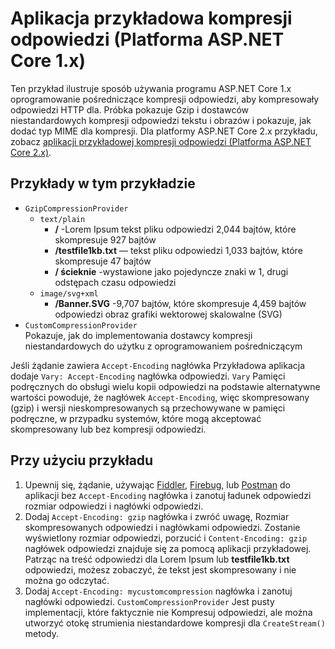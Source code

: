 # <a name="response-compression-sample-application-aspnet-core-1x"></a>Aplikacja przykładowa kompresji odpowiedzi (Platforma ASP.NET Core 1.x)

Ten przykład ilustruje sposób używania programu ASP.NET Core 1.x oprogramowanie pośredniczące kompresji odpowiedzi, aby kompresowały odpowiedzi HTTP dla. Próbka pokazuje Gzip i dostawców niestandardowych kompresji odpowiedzi tekstu i obrazów i pokazuje, jak dodać typ MIME dla kompresji. Dla platformy ASP.NET Core 2.x przykładu, zobacz [aplikacji przykładowej kompresji odpowiedzi (Platforma ASP.NET Core 2.x)](https://github.com/aspnet/AspNetCore.Docs/tree/master/aspnetcore/performance/response-compression/samples/2.x).

## <a name="examples-in-this-sample"></a>Przykłady w tym przykładzie

* `GzipCompressionProvider`
  * `text/plain`
    * **/** -Lorem Ipsum tekst pliku odpowiedzi 2,044 bajtów, które skompresuje 927 bajtów
    * **/testfile1kb.txt** — tekst pliku odpowiedzi 1,033 bajtów, które skompresuje 47 bajtów
    * **/ ścieknie** -wystawione jako pojedyncze znaki w 1, drugi odstępach czasu odpowiedzi
  * `image/svg+xml`
    * **/Banner.SVG** -9,707 bajtów, które skompresuje 4,459 bajtów odpowiedzi obraz grafiki wektorowej skalowalne (SVG)
* `CustomCompressionProvider`<br>Pokazuje, jak do implementowania dostawcy kompresji niestandardowych do użytku z oprogramowaniem pośredniczącym

Jeśli żądanie zawiera `Accept-Encoding` nagłówka Przykładowa aplikacja dodaje `Vary: Accept-Encoding` nagłówka odpowiedzi. `Vary` Pamięci podręcznych do obsługi wielu kopii odpowiedzi na podstawie alternatywne wartości powoduje, że nagłówek `Accept-Encoding`, więc skompresowany (gzip) i wersji nieskompresowanych są przechowywane w pamięci podręczne, w przypadku systemów, które mogą akceptować skompresowany lub bez kompresji odpowiedzi.

## <a name="using-the-sample"></a>Przy użyciu przykładu

1. Upewnij się, żądanie, używając [Fiddler](http://www.telerik.com/fiddler), [Firebug](http://getfirebug.com/), lub [Postman](https://www.getpostman.com/) do aplikacji bez `Accept-Encoding` nagłówka i zanotuj ładunek odpowiedzi rozmiar odpowiedzi i nagłówki odpowiedzi.
1. Dodaj `Accept-Encoding: gzip` nagłówka i zwróć uwagę, Rozmiar skompresowanych odpowiedzi i nagłówkami odpowiedzi. Zostanie wyświetlony rozmiar odpowiedzi, porzucić i `Content-Encoding: gzip` nagłówek odpowiedzi znajduje się za pomocą aplikacji przykładowej. Patrząc na treść odpowiedzi dla Lorem Ipsum lub **testfile1kb.txt** odpowiedzi, możesz zobaczyć, że tekst jest skompresowany i nie można go odczytać.
1. Dodaj `Accept-Encoding: mycustomcompression` nagłówka i zanotuj nagłówki odpowiedzi. `CustomCompressionProvider` Jest pusty implementacji, które faktycznie nie Kompresuj odpowiedzi, ale można utworzyć otokę strumienia niestandardowe kompresji dla `CreateStream()` metody.
